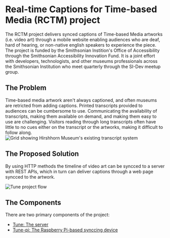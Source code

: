 # Real-time Captions for Time-based Media (RCTM) project 
The RCTM project delivers synced captions of Time-based Media artworks (i.e. video art) through a mobile website enabling audiences who are deaf, hard of hearing, or non-native english speakers to experience the piece. The project is funded by the Smithsonian Instition's Office of Accessibility through the Smithsonian Accessibility Innovation Fund. It is a joint effort with developers, technologists, and other museums professionals across the Smithsonian Institution who meet quarterly through the SI-Dev meetup group.

## The Problem
Time-based media artwork aren't always captioned, and often museums are retricted from adding captions. Printed transcripts provided to audiences can be cumbersome to use. Communicating the availability of transcripts, making them available on demand, and making them easy to use are challenging. Visitors reading through long transcripts often have little to no cues either on the transcript or the artworks, making it difficult to follow along.
![Grid showing Hirshhorn Museum's existing transcript system](https://s3.amazonaws.com/saif-rctm/caption-challenge.png)

## The Proposed Solution
By using HTTP methods the timeline of video art can be syncced to a server with REST APIs, which in turn can deliver captions through a web page syncced to the artwork.

![Tune project flow](https://s3.amazonaws.com/saif-rctm/tune-flow.png)


## The Components
There are two primary components of the project:
* [Tune: The server](https://github.com/ericpugh/tune)
* [Tune-pi: The Raspberry Pi-based synccing device](https://github.com/hmsgwebmaster/tune-pi)
